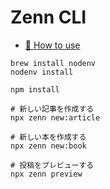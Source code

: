 # Zenn CLI

* [📘 How to use](https://zenn.dev/zenn/articles/zenn-cli-guide)

```shell
brew install nodenv
nodenv install

npm install

# 新しい記事を作成する
npx zenn new:article

# 新しい本を作成する
npx zenn new:book

# 投稿をプレビューする
npx zenn preview
```
